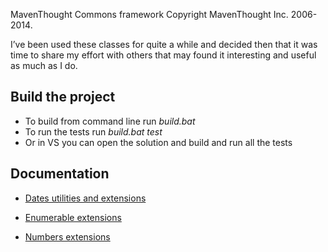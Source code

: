 MavenThought Commons framework
Copyright MavenThought Inc. 2006-2014.

I’ve been used these classes for quite a while and decided then that it was time to share my effort with others that may found it interesting and useful as much as I do. 

## Build the project

* To build from command line run _build.bat_
* To run the tests run _build.bat test_
* Or in VS you can open the solution and build and run all the tests

## Documentation

* [Dates utilities and extensions](https://github.com/amirci/mt_commons/wiki/Extensions-To-Dates)

* [Enumerable extensions](https://github.com/amirci/mt_commons/wiki/Extensions-to-enumerable)

* [Numbers extensions](https://github.com/amirci/mt_commons/wiki/Extension-To-Integers)

